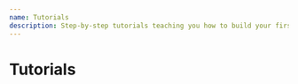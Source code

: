 ```yaml
---
name: Tutorials
description: Step-by-step tutorials teaching you how to build your first Aurelia applications.
---
```

# Tutorials